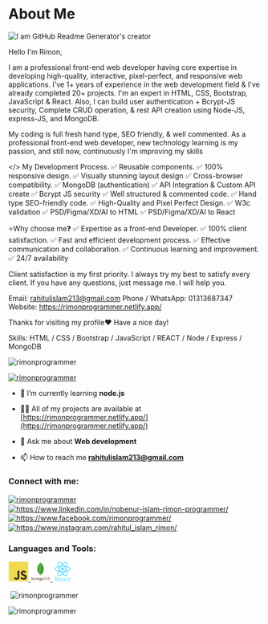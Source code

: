 <h1>About Me</h1>

![I am GitHub Readme Generator's creator](https://scontent.fdac24-3.fna.fbcdn.net/v/t39.30808-6/411878320_316203688041623_3075447041091224210_n.png?_nc_cat=109&ccb=1-7&_nc_sid=783fdb&_nc_ohc=LgEgOX-r_xYAX-wlcrJ&_nc_oc=AQnKnuMiKD2om-SJVTWG_0mDDscSyiAENoQF3tWeiPAl6UJ5sRexk7n3rWHmhm5lliM&_nc_ht=scontent.fdac24-3.fna&oh=00_AfCVo_OpYPIIsdfwUBntWiXYGXprl85SjneRdNkgccOVJA&oe=65DFF261)

<p>Hello I'm Rimon,</p>
I am a professional front-end web developer having core expertise in developing high-quality, interactive, pixel-perfect, and responsive web applications. I've 1+ years of experience in the web development field & I've already completed 20+ projects. I'm an expert in HTML, CSS, Bootstrap, JavaScript & React. Also, I can build user authentication + Bcrypt-JS security, Complete CRUD operation, & rest API creation using Node-JS, express-JS, and MongoDB.

My coding is full fresh hand type, SEO friendly, & well commented. As a professional front-end web developer, new technology learning is my passion, and still now, continuously I'm improving my skills

</> My Development Process.
✅ Reusable components.
✅ 100% responsive design.
✅ Visually stunning layout design
✅ Cross-browser compatibility.
✅ MongoDB (authentication)
✅ API Integration & Custom API create
✅ Bcrypt JS security
✅ Well structured & commented code.
✅ Hand type SEO-friendly code.
✅ High-Quality and Pixel Perfect Design.
✅ W3c validation
✅ PSD/Figma/XD/AI to HTML
✅ PSD/Figma/XD/AI to React

⭐Why choose me❓
✅ Expertise as a front-end Developer.
✅ 100% client satisfaction.
✅ Fast and efficient development process.
✅ Effective communication and collaboration.
✅ Continuous learning and improvement.
✅ 24/7 availability

Client satisfaction is my first priority. I always try my best to satisfy every client. If you have any questions, just message me. I will help you. 

Email: rahitulislam213@gmail.com
Phone / WhatsApp: 01313687347
Website: https://rimonprogrammer.netlify.app/

Thanks for visiting my profile❤️
Have a nice day!

Skills: HTML / CSS / Bootstrap / JavaScript / REACT / Node / Express / MongoDB

<p align="left"> <img src="https://komarev.com/ghpvc/?username=rimonprogrammer&label=Profile%20views&color=0e75b6&style=flat" alt="rimonprogrammer" /> </p>
<p align="left"> <a href="https://twitter.com/rimonprogrammer" target="blank"><img src="https://img.shields.io/twitter/follow/rimonprogrammer?logo=twitter&style=for-the-badge" alt="rimonprogrammer" /></a> </p>

- 🌱 I’m currently learning **node.js**

- 👨‍💻 All of my projects are available at [https://rimonprogrammer.netlify.app/](https://rimonprogrammer.netlify.app/)

- 💬 Ask me about **Web development**

- 📫 How to reach me **rahitulislam213@gmail.com**

<h3 align="left">Connect with me:</h3>
<p align="left">
<a href="https://twitter.com/rimonprogrammer" target="blank"><img align="center" src="https://raw.githubusercontent.com/rahuldkjain/github-profile-readme-generator/master/src/images/icons/Social/twitter.svg" alt="rimonprogrammer" height="30" width="40" /></a>
<a href="https://linkedin.com/in/https://www.linkedin.com/in/nobenur-islam-rimon-programmer/" target="blank"><img align="center" src="https://raw.githubusercontent.com/rahuldkjain/github-profile-readme-generator/master/src/images/icons/Social/linked-in-alt.svg" alt="https://www.linkedin.com/in/nobenur-islam-rimon-programmer/" height="30" width="40" /></a>
<a href="https://fb.com/https://www.facebook.com/rimonprogrammer/" target="blank"><img align="center" src="https://raw.githubusercontent.com/rahuldkjain/github-profile-readme-generator/master/src/images/icons/Social/facebook.svg" alt="https://www.facebook.com/rimonprogrammer/" height="30" width="40" /></a>
<a href="https://instagram.com/https://www.instagram.com/rahitul_islam_rimon/" target="blank"><img align="center" src="https://raw.githubusercontent.com/rahuldkjain/github-profile-readme-generator/master/src/images/icons/Social/instagram.svg" alt="https://www.instagram.com/rahitul_islam_rimon/" height="30" width="40" /></a>
</p>

<h3 align="left">Languages and Tools:</h3>
<p align="left"> <a href="https://developer.mozilla.org/en-US/docs/Web/JavaScript" target="_blank" rel="noreferrer"> <img src="https://raw.githubusercontent.com/devicons/devicon/master/icons/javascript/javascript-original.svg" alt="javascript" width="40" height="40"/> </a> <a href="https://www.mongodb.com/" target="_blank" rel="noreferrer"> <img src="https://raw.githubusercontent.com/devicons/devicon/master/icons/mongodb/mongodb-original-wordmark.svg" alt="mongodb" width="40" height="40"/> </a> <a href="https://reactjs.org/" target="_blank" rel="noreferrer"> <img src="https://raw.githubusercontent.com/devicons/devicon/master/icons/react/react-original-wordmark.svg" alt="react" width="40" height="40"/> </a> </p>

<p>&nbsp;<img align="center" src="https://github-readme-stats.vercel.app/api?username=rimonprogrammer&show_icons=true&locale=en" alt="rimonprogrammer" /></p>

<p><img align="left" src="https://github-readme-stats.vercel.app/api/top-langs?username=rimonprogrammer&show_icons=true&locale=en&layout=compact" alt="rimonprogrammer" /></p>


